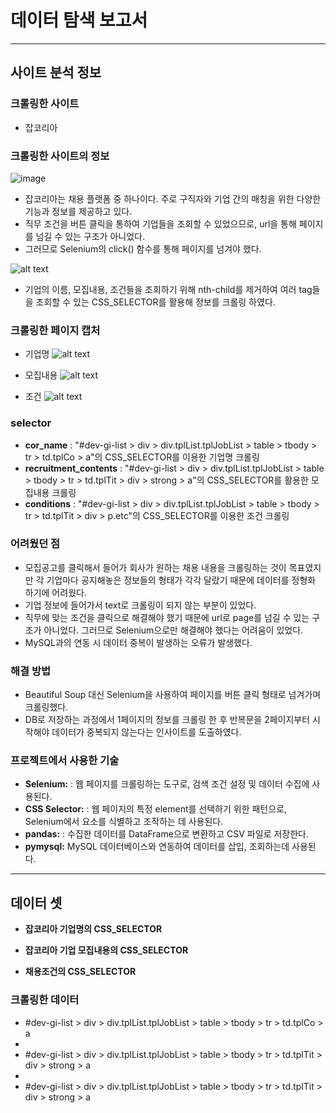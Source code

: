 # 데이터 탐색 보고서

---
## 사이트 분석 정보

### 크롤링한 사이트
- 잡코리아

### 크롤링한 사이트의 정보
![image](https://github.com/Playdata-G-DA35/DA35-2nd-goodjob-jobkorea/assets/130912864/cfe90665-fcbd-45a6-9620-fa06d01de73e)
- 잡코리아는 채용 플랫폼 중 하나이다. 주로 구직자와 기업 간의 매칭을 위한 다양한 기능과 정보를 제공하고 있다.
- 직무 조건을 버튼 클릭을 통하여 기업들을 조회할 수 있었으므로, url을 통해 페이지를 넘길 수 있는 구조가 아니었다.
- 그러므로 Selenium의 click() 함수를 통해 페이지를 넘겨야 했다.

![alt text](image-1.png)
- 기업의 이름, 모집내용, 조건들을 조회하기 위해 nth-child를 제거하여 여러 tag들을 조회할 수 있는 CSS_SELECTOR를 활용해 정보를 크롤링 하였다.


### 크롤링한 페이지 캡처
- 기업명
![alt text](image-2.png)

- 모집내용
![alt text](image-3.png)

- 조건
![alt text](image-4.png)


### selector
- **cor_name** : "#dev-gi-list > div > div.tplList.tplJobList > table > tbody > tr > td.tplCo > a"의 CSS_SELECTOR를 이용한 기업명 크롤링
- **recruitment_contents** : "#dev-gi-list > div > div.tplList.tplJobList > table > tbody > tr > td.tplTit > div > strong > a"의 CSS_SELECTOR를 활용한 모집내용 크롤링
- **conditions** : "#dev-gi-list > div > div.tplList.tplJobList > table > tbody > tr > td.tplTit > div > p.etc"의 CSS_SELECTOR를 이용한 조건 크롤링


### 어려웠던 점
- 모집공고를 클릭해서 들어가 회사가 원하는 채용 내용을 크롤링하는 것이 목표였지만 각 기업마다 공지해놓은 정보들의 형태가 각각 달랐기 때문에 데이터를 정형화 하기에 어려웠다.
- 기업 정보에 들어가서 text로 크롤링이 되지 않는 부분이 있었다.
- 직무에 맞는 조건을 클릭으로 해결해야 했기 때문에 url로 page를 넘길 수 있는 구조가 아니었다. 그러므로 Selenium으로만 해결해야 했다는 어려움이 있었다.
- MySQL과의 연동 시 데이터 중복이 발생하는 오류가 발생했다.

### 해결 방법
- Beautiful Soup 대신 Selenium을 사용하여 페이지를 버튼 클릭 형태로 넘겨가며 크롤링했다.
- DB로 저장하는 과정에서 1페이지의 정보를 크롤링 한 후 반복문을 2페이지부터 시작해야 데이터가 중복되지 않는다는 인사이트를 도출하였다.

### 프로젝트에서 사용한 기술
- **Selenium:** : 웹 페이지를 크롤링하는 도구로, 검색 조건 설정 및 데이터 수집에 사용된다.
- **CSS Selector:** : 웹 페이지의 특정 element를 선택하기 위한 패턴으로, Selenium에서 요소를 식별하고 조작하는 데 사용된다.
- **pandas:** : 수집한 데이터를 DataFrame으로 변환하고 CSV 파일로 저장한다.
- **pymysql:** MySQL 데이터베이스와 연동하여 데이터를 삽입, 조회하는데 사용된다.

---

## 데이터 셋
- **잡코리아 기업명의 CSS_SELECTOR**

- **잡코리아 기업 모집내용의 CSS_SELECTOR**

- **채용조건의 CSS_SELECTOR**

### 크롤링한 데이터
- #dev-gi-list > div > div.tplList.tplJobList > table > tbody > tr > td.tplCo > a
- 
- #dev-gi-list > div > div.tplList.tplJobList > table > tbody > tr > td.tplTit > div > strong > a
- 
- #dev-gi-list > div > div.tplList.tplJobList > table > tbody > tr > td.tplTit > div > strong > a
